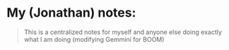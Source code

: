 # My (Jonathan) notes:
> This is a centralized notes for myself and anyone else doing exactly what I am doing (modifying Gemmini for BOOM)

